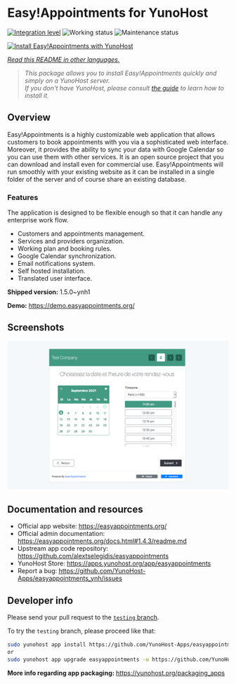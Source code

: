 <!--
N.B.: This README was automatically generated by <https://github.com/YunoHost/apps/tree/master/tools/readme_generator>
It shall NOT be edited by hand.
-->

# Easy!Appointments for YunoHost

[![Integration level](https://dash.yunohost.org/integration/easyappointments.svg)](https://ci-apps.yunohost.org/ci/apps/easyappointments/) ![Working status](https://ci-apps.yunohost.org/ci/badges/easyappointments.status.svg) ![Maintenance status](https://ci-apps.yunohost.org/ci/badges/easyappointments.maintain.svg)

[![Install Easy!Appointments with YunoHost](https://install-app.yunohost.org/install-with-yunohost.svg)](https://install-app.yunohost.org/?app=easyappointments)

*[Read this README in other languages.](./ALL_README.md)*

> *This package allows you to install Easy!Appointments quickly and simply on a YunoHost server.*  
> *If you don't have YunoHost, please consult [the guide](https://yunohost.org/install) to learn how to install it.*

## Overview

Easy!Appointments is a highly customizable web application that allows customers to book appointments with you via a sophisticated web interface. Moreover, it provides the ability to sync your data with Google Calendar so you can use them with other services. It is an open source project that you can download and install even for commercial use. Easy!Appointments will run smoothly with your existing website as it can be installed in a single folder of the server and of course share an existing database.

### Features
The application is designed to be flexible enough so that it can handle any enterprise work flow.

- Customers and appointments management.
- Services and providers organization.
- Working plan and booking rules.
- Google Calendar synchronization.
- Email notifications system.
- Self hosted installation.
- Translated user interface.


**Shipped version:** 1.5.0~ynh1

**Demo:** <https://demo.easyappointments.org/>

## Screenshots

![Screenshot of Easy!Appointments](./doc/screenshots/screenshots.png)

## Documentation and resources

- Official app website: <https://easyappointments.org/>
- Official admin documentation: <https://easyappointments.org/docs.html#1.4.3/readme.md>
- Upstream app code repository: <https://github.com/alextselegidis/easyappointments>
- YunoHost Store: <https://apps.yunohost.org/app/easyappointments>
- Report a bug: <https://github.com/YunoHost-Apps/easyappointments_ynh/issues>

## Developer info

Please send your pull request to the [`testing` branch](https://github.com/YunoHost-Apps/easyappointments_ynh/tree/testing).

To try the `testing` branch, please proceed like that:

```bash
sudo yunohost app install https://github.com/YunoHost-Apps/easyappointments_ynh/tree/testing --debug
or
sudo yunohost app upgrade easyappointments -u https://github.com/YunoHost-Apps/easyappointments_ynh/tree/testing --debug
```

**More info regarding app packaging:** <https://yunohost.org/packaging_apps>
